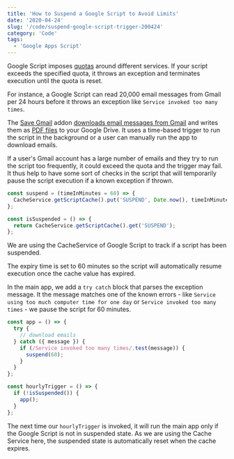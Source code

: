 ```yaml
---
title: 'How to Suspend a Google Script to Avoid Limits'
date: '2020-04-24'
slug: '/code/suspend-google-script-trigger-200424'
category: 'Code'
tags:
  - 'Google Apps Script'
---
```


Google Script imposes [quotas](https://developers.google.com/apps-script/guides/services/quotas) around different services. If your script exceeds the specified quota, it throws an exception and terminates execution until the quota is reset.

For instance, a Google Script can read 20,000 email messages from Gmail per 24 hours before it throws an exception like `Service invoked too many times`.

The [Save Gmail](https://gsuite.google.com/marketplace/app/save_emails_and_attachments/513239564707) addon [downloads email messages from Gmail](/internet/send-gmail-to-google-drive/21236/) and writes them as [PDF files](/internet/save-gmail-in-google-docs/21045/) to your Google Drive. It uses a time-based trigger to run the script in the background or a user can manually run the app to download emails.

If a user's Gmail account has a large number of emails and they try to run the script too frequently, it could exceed the quota and the trigger may fail. It thus help to have some sort of checks in the script that will temporarily pause the script execution if a known exception if thrown.

```js
const suspend = (timeInMinutes = 60) => {
  CacheService.getScriptCache().put('SUSPEND', Date.now(), timeInMinutes * 60);
};

const isSuspended = () => {
  return CacheService.getScriptCache().get('SUSPEND');
};
```

We are using the CacheService of Google Script to track if a script has been suspended.

The expiry time is set to 60 minutes so the script will automatically resume execution once the cache value has expired.

In the main app, we add a `try catch` block that parses the exception message. It the message matches one of the known errors - like `Service using too much computer time for one day` or `Service invoked too many times` - we pause the script for 60 minutes.

```js
const app = () => {
  try {
    // download emails
  } catch ({ message }) {
    if (/Service invoked too many times/.test(message)) {
      suspend(60);
    }
  }
};

const hourlyTrigger = () => {
  if (!isSuspended()) {
    app();
  }
};
```

The next time our `hourlyTrigger` is invoked, it will run the main app only if the Google Script is not in suspended state. As we are using the Cache Service here, the suspended state is automatically reset when the cache expires.
